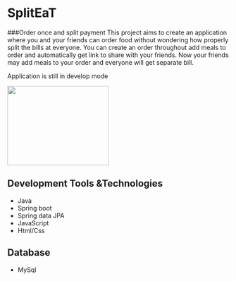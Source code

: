 # SplitEaT
###Order once and split payment
This project aims to create an application where you and your friends can order food without wondering how properly split the bills at everyone. You can create an order throughout add  meals to order and automatically get link to share with your friends. Now your friends may add meals to your order and everyone will get separate bill.

Application is still in develop mode

<img src="https://img.etimg.com/thumb/msid-11147015,width-643,imgsize-36207,resizemode-4/the-rules-of-going-dutch-while-splitting-the-bill.jpg" width="230" height="180" />


Development Tools &Technologies
----
- Java
- Spring boot
- Spring data JPA
- JavaScript
- Html/Css

Database
----
- MySql
